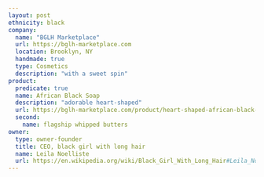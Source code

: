 ```yaml
---
layout: post
ethnicity: black
company:
  name: "BGLH Marketplace"
  url: https://bglh-marketplace.com
  location: Brooklyn, NY
  handmade: true
  type: Cosmetics
  description: "with a sweet spin"
product:
  predicate: true
  name: African Black Soap
  description: "adorable heart-shaped"
  url: https://bglh-marketplace.com/product/heart-shaped-african-black-soap/
  second:
    name: flagship whipped butters
owner:
  type: owner-founder
  title: CEO, black girl with long hair
  name: Leila Noelliste
  url: https://en.wikipedia.org/wiki/Black_Girl_With_Long_Hair#Leila_Noelliste
---
```

